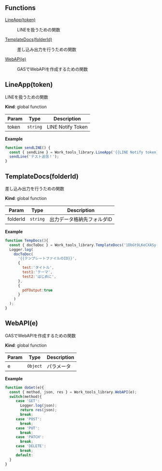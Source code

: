 ## Functions

<dl>
<dt><a href="#LineApp">LineApp(token)</a></dt>
<dd><p>LINEを扱うための関数</p>
</dd>
<dt><a href="#TemplateDocs">TemplateDocs(folderId)</a></dt>
<dd><p>差し込み出力を行うための関数</p>
</dd>
<dt><a href="#WebAPI">WebAPI(e)</a></dt>
<dd><p>GASでWebAPIを作成するための関数</p>
</dd>
</dl>

<a name="LineApp"></a>

## LineApp(token)
LINEを扱うための関数

**Kind**: global function  

| Param | Type | Description |
| --- | --- | --- |
| token | <code>string</code> | LINE Notify Token |

**Example**  
```js
function sendLINE() {
  const { sendLine } = Work_tools_library.LineApp('{{LINE Notify token}}');
  sendLine('テスト送信！');
}
```
<a name="TemplateDocs"></a>

## TemplateDocs(folderId)
差し込み出力を行うための関数

**Kind**: global function  

| Param | Type | Description |
| --- | --- | --- |
| folderId | <code>string</code> | 出力データ格納先フォルダID |

**Example**  
```js
function TempDocs(){
  const { docToDoc } = Work_tools_library.TemplateDocs('1DbGt9LKeCXASy-ZO0w57_DpHiTuYB7dc');
  Logger.log(
    docToDoc(
      '{{テンプレートファイルのID}}',
      {
        test:'タイトル',
        test1:'テーマ',
        test2:'はじめに',
      },
      {
        pdfOutput:true
      }
    )
  );
}
```
<a name="WebAPI"></a>

## WebAPI(e)
GASでWebAPIを作成するための関数

**Kind**: global function  

| Param | Type | Description |
| --- | --- | --- |
| e | <code>Object</code> | パラメータ |

**Example**  
```js
function doGet(e){
  const { method, json, res } = Work_tools_library.WebAPI(e);
  switch(method){
     case 'GET':
       Logger.log(json);
       return res(json);
       break;
     case 'POST':
       break;
     case 'PUT':
       break;
     case 'PATCH':
       break;
     case 'DELETE':
       break;
     default:
  }
}
```
